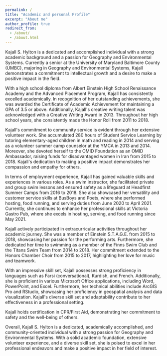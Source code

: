 ```yaml
---
permalink: /
title: "Academic and personal Profile"
excerpt: "About me"
author_profile: true
redirect_from: 
  - /about/
  - /about.html
---
```


Kajall S. Hylton is a dedicated and accomplished individual with a strong academic background and a passion for Geography and Environmental Systems. Currently a senior at the University of Maryland Baltimore County (UMBC), majoring in Geography and Environmental Systems, Kajall demonstrates a commitment to intellectual growth and a desire to make a positive impact in the field.

With a high school diploma from Albert Einstein High School Renaissance Academy and the Advanced Placement Program, Kajall has consistently excelled academically. In recognition of her outstanding achievements, she was awarded the Certificate of Academic Achievement for maintaining a GPA of 3.5 or above. Additionally, Kajall's creative writing talent was acknowledged with a Creative Writing Award in 2013. Throughout her high school years, she consistently made the Honor Roll from 2011 to 2018.

Kajall's commitment to community service is evident through her extensive volunteer work. She accumulated 280 hours of Student Service Learning by tutoring elementary-aged children in math and reading in 2014 and serving as a volunteer summer camp counselor at the YMCA in 2013 and 2014. Moreover, she devoted herself to the OMID Foundation as an OMID Ambassador, raising funds for disadvantaged women in Iran from 2015 to 2018. Kajall's dedication to making a positive impact demonstrates her compassion and empathy for others.

In terms of employment experience, Kajall has gained valuable skills and experiences in various roles. As a swim instructor, she facilitated private and group swim lessons and ensured safety as a lifeguard at Headfirst Summer Camps from 2016 to 2018. She also showcased her versatility and customer service skills at BusBoys and Poets, where she performed hosting, food running, and serving duties from June 2020 to April 2021. Currently, she continues to enhance her professional skills at Victoria Gastro Pub, where she excels in hosting, serving, and food running since May 2021.

Kajall actively participated in extracurricular activities throughout her academic journey. She was a member of Einstein S.T.A.G.E. from 2015 to 2018, showcasing her passion for the performing arts. Furthermore, she dedicated her time to swimming as a member of the Finns Swim Club and the Titans Swim Team from 2014 to 2018. Her commitment extended to the Honors Chamber Choir from 2015 to 2017, highlighting her love for music and teamwork.

With an impressive skill set, Kajall possesses strong proficiency in languages such as Farsi (conversational), Kurdish, and French. Additionally, she is proficient in various Microsoft Office applications, including Word, PowerPoint, and Excel. Furthermore, her technical abilities include ArcGIS Pro and RStudio, showcasing her proficiency in geospatial analysis and data visualization. Kajall's diverse skill set and adaptability contribute to her effectiveness in a professional setting.

Kajall holds certification in CPR/First Aid, demonstrating her commitment to safety and the well-being of others.

Overall, Kajall S. Hylton is a dedicated, academically accomplished, and community-oriented individual with a strong passion for Geography and Environmental Systems. With a solid academic foundation, extensive volunteer experience, and a diverse skill set, she is poised to excel in her professional endeavors and make a positive impact in her field of interest.
